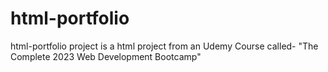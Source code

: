 # html-portfolio
html-portfolio project is a html project from an Udemy Course called- "The Complete 2023 Web Development Bootcamp"
